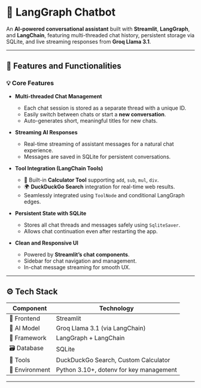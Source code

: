 # 💬 LangGraph Chatbot

An **AI-powered conversational assistant** built with **Streamlit**, **LangGraph**, and **LangChain**, featuring multi-threaded chat history, persistent storage via SQLite, and live streaming responses from **Groq Llama 3.1**.

---

## 🚀 Features and Functionalities

### 💡 Core Features
- **Multi-threaded Chat Management**
  - Each chat session is stored as a separate thread with a unique ID.
  - Easily switch between chats or start a **new conversation**.
  - Auto-generates short, meaningful titles for new chats.

- **Streaming AI Responses**
  - Real-time streaming of assistant messages for a natural chat experience.
  - Messages are saved in SQLite for persistent conversations.

- **Tool Integration (LangChain Tools)**
  - 🧮 Built-in **Calculator Tool** supporting `add`, `sub`, `mul`, `div`.
  - 🌍 **DuckDuckGo Search** integration for real-time web results.
  - Seamlessly integrated using `ToolNode` and conditional LangGraph edges.

- **Persistent State with SQLite**
  - Stores all chat threads and messages safely using `SqliteSaver`.
  - Allows chat continuation even after restarting the app.

- **Clean and Responsive UI**
  - Powered by **Streamlit’s chat components**.
  - Sidebar for chat navigation and management.
  - In-chat message streaming for smooth UX.

---

## ⚙️ Tech Stack

| Component | Technology |
|------------|-------------|
| 💬 Frontend | Streamlit |
| 🧠 AI Model | Groq Llama 3.1 (via LangChain) |
| 🔗 Framework | LangGraph + LangChain |
| 🗃️ Database | SQLite |
| 🧰 Tools | DuckDuckGo Search, Custom Calculator |
| 🔑 Environment | Python 3.10+, dotenv for key management |

---



